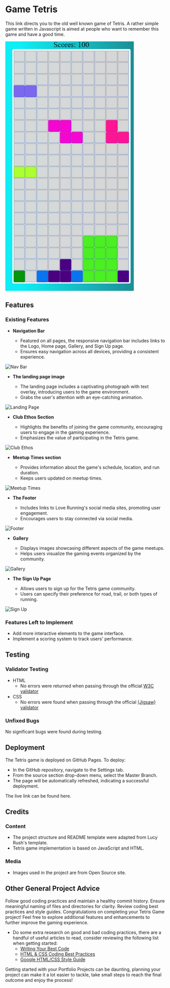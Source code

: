 # Game Tetris

This link directs you to the old well known game of Tetris. 
A rather simple game written in Javascript is aimed at people who want to remember this game and have a good time.

![Main page](https://github.com/lazoriks/Game-JS/blob/main/img/bug.PNG)

## Features 

### Existing Features

- __Navigation Bar__

  + Featured on all pages, the responsive navigation bar includes links to the Logo, Home page, Gallery, and Sign Up page.
  + Ensures easy navigation across all devices, providing a consistent experience.

![Nav Bar](https://github.com/lucyrush/readme-template/blob/master/media/love_running_nav.png)


- __The landing page image__

  - The landing page includes a captivating photograph with text overlay, introducing users to the game environment.
  - Grabs the user's attention with an eye-catching animation.

![Landing Page](https://github.com/lucyrush/readme-template/blob/master/media/love_running_landing.png)

- __Club Ethos Section__

  - Highlights the benefits of joining the game community, encouraging users to engage in the gaming experience.
  - Emphasizes the value of participating in the Tetris game. 

![Club Ethos](https://github.com/lucyrush/readme-template/blob/master/media/love_running_ethos.png)

- __Meetup Times section__

  - Provides information about the game's schedule, location, and run duration.
  - Keeps users updated on meetup times.

![Meetup Times](https://github.com/lucyrush/readme-template/blob/master/media/love_running_times.png)

- __The Footer__ 

  - Includes links to Love Running's social media sites, promoting user engagement.
  - Encourages users to stay connected via social media.

![Footer](https://github.com/lucyrush/readme-template/blob/master/media/love_running_footer.png)

- __Gallery__

  - Displays images showcasing different aspects of the game meetups.
  - Helps users visualize the gaming events organized by the community. 

![Gallery](https://github.com/lucyrush/readme-template/blob/master/media/love_running_gallery.png)

- __The Sign Up Page__

  - Allows users to sign up for the Tetris game community.
  - Users can specify their preference for road, trail, or both types of running.
    
![Sign Up](https://github.com/lucyrush/readme-template/blob/master/media/love_running_signup.png)


### Features Left to Implement

- Add more interactive elements to the game interface.
- Implement a scoring system to track users' performance.

## Testing 

### Validator Testing 

- HTML
  - No errors were returned when passing through the official  [W3C validator](https://validator.w3.org/nu/?doc=https%3A%2F%2Fcode-institute-org.github.io%2Flove-running-2.0%2Findex.html)
- CSS
  - No errors were found when passing through the official [(Jigsaw) validator](https://jigsaw.w3.org/css-validator/validator?uri=https%3A%2F%2Fvalidator.w3.org%2Fnu%2F%3Fdoc%3Dhttps%253A%252F%252Fcode-institute-org.github.io%252Flove-running-2.0%252Findex.html&profile=css3svg&usermedium=all&warning=1&vextwarning=&lang=en#css)

### Unfixed Bugs

No significant bugs were found during testing.

## Deployment

The Tetris game is deployed on GitHub Pages. To deploy:

- In the GitHub repository, navigate to the Settings tab.
- From the source section drop-down menu, select the Master Branch.
- The page will be automatically refreshed, indicating a successful deployment.

The live link can be found here.


## Credits 

### Content 

- The project structure and README template were adapted from Lucy Rush's template.
- Tetris game implementation is based on JavaScript and HTML.

### Media

- Images used in the project are from Open Source site.

## Other General Project Advice

Follow good coding practices and maintain a healthy commit history.
Ensure meaningful naming of files and directories for clarity.
Review coding best practices and style guides.
Congratulations on completing your Tetris Game project! Feel free to explore additional features and enhancements to further improve the gaming experience.

- Do some extra research on good and bad coding practices, there are a handful of useful articles to read, consider reviewing the following list when getting started:
  - [Writing Your Best Code](https://learn.shayhowe.com/html-css/writing-your-best-code/)
  - [HTML & CSS Coding Best Practices](https://medium.com/@inceptiondj.info/html-css-coding-best-practice-fadb9870a00f)
  - [Google HTML/CSS Style Guide](https://google.github.io/styleguide/htmlcssguide.html#General)

Getting started with your Portfolio Projects can be daunting, planning your project can make it a lot easier to tackle, take small steps to reach the final outcome and enjoy the process! 

